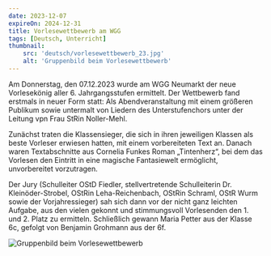 ```yaml
---
date: 2023-12-07
expireOn: 2024-12-31
title: Vorlesewettbewerb am WGG
tags: [Deutsch, Unterricht]
thumbnail: 
    src: 'deutsch/vorlesewettbewerb_23.jpg'
    alt: 'Gruppenbild beim Vorlesewettbewerb'
---
```


Am Donnerstag, den 07.12.2023 wurde am WGG Neumarkt der neue Vorlesekönig aller 6. Jahrgangsstufen ermittelt.
Der Wettbewerb fand erstmals in neuer Form statt: Als Abendveranstaltung mit einem größeren Publikum sowie untermalt von Liedern des Unterstufenchors unter der Leitung vpn Frau StRin Noller-Mehl.

Zunächst traten die Klassensieger, die sich in ihren jeweiligen Klassen als beste Vorleser erwiesen hatten, mit einem vorbereiteten Text an.
Danach waren Textabschnitte aus Cornelia Funkes Roman „Tintenherz“, bei dem das Vorlesen den Eintritt in eine magische Fantasiewelt ermöglicht, unvorbereitet vorzutragen.

Der Jury (Schulleiter OStD Fiedler, stellvertretende Schulleiterin Dr. Kleinöder-Strobel, OStRin Leha-Reichenbach, OStRin Schraml, OStR Wurm sowie der Vorjahressieger) sah sich dann vor der nicht ganz leichten Aufgabe, aus den vielen gekonnt und stimmungsvoll Vorlesenden den 1. und 2. Platz zu ermitteln.
Schließlich gewann Maria Petter aus der Klasse  6c, gefolgt von Benjamin Grohmann aus der 6f.


![Gruppenbild beim Vorlesewettbewerb](images/deutsch/vorlesewettbewerb_23.jpg)